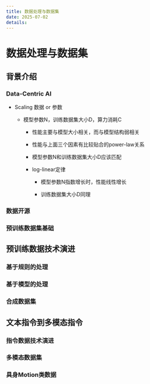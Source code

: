 ```yaml
---
title: 数据处理与数据集
date: 2025-07-02
details: 
---
```


# 数据处理与数据集

## 背景介绍

### Data-Centric AI

- Scaling 数据 or 参数

    - 模型参数N，训练数据集大小D，算力消耗C

        - 性能主要与模型大小相关，而与模型结构弱相关

        - 性能与上面三个因素有比较贴合的power-law关系

        - 模型参数N和训练数据集大小D应该匹配

        - log-linear定律

            - 模型参数N指数增长时，性能线性增长
            
            - 训练数据集大小D同理

### 数据开源

### 预训练数据集基础

## 预训练数据技术演进

### 基于规则的处理

### 基于模型的处理

### 合成数据集

## 文本指令到多模态指令

### 指令数据技术演进

### 多模态数据集

### 具身Motion类数据